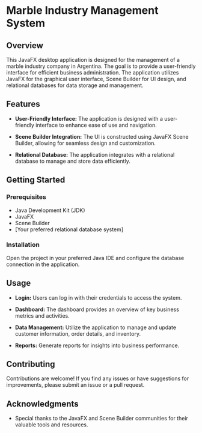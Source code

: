 # Marble Industry Management System

## Overview

This JavaFX desktop application is designed for the management of a marble industry company in Argentina. The goal is to provide a user-friendly interface for efficient business administration. The application utilizes JavaFX for the graphical user interface, Scene Builder for UI design, and relational databases for data storage and management.

## Features

- **User-Friendly Interface:** The application is designed with a user-friendly interface to enhance ease of use and navigation.

- **Scene Builder Integration:** The UI is constructed using JavaFX Scene Builder, allowing for seamless design and customization.

- **Relational Database:** The application integrates with a relational database to manage and store data efficiently.

## Getting Started

### Prerequisites

- Java Development Kit (JDK)
- JavaFX
- Scene Builder
- [Your preferred relational database system]

### Installation

Open the project in your preferred Java IDE and configure the database connection in the application.

## Usage

- **Login:** Users can log in with their credentials to access the system.

- **Dashboard:** The dashboard provides an overview of key business metrics and activities.

- **Data Management:** Utilize the application to manage and update customer information, order details, and inventory.

- **Reports:** Generate reports for insights into business performance.

## Contributing

Contributions are welcome! If you find any issues or have suggestions for improvements, please submit an issue or a pull request.


## Acknowledgments

- Special thanks to the JavaFX and Scene Builder communities for their valuable tools and resources.

